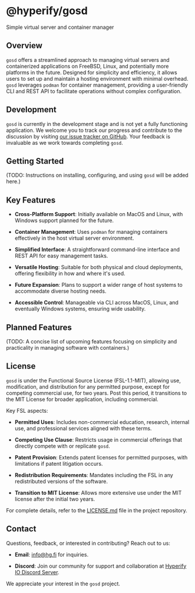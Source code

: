 # @hyperify/gosd

Simple virtual server and container manager

## Overview

`gosd` offers a streamlined approach to managing virtual servers and 
containerized applications on FreeBSD, Linux, and potentially more platforms in 
the future. Designed for simplicity and efficiency, it allows users to set up 
and maintain a hosting environment with minimal overhead. `gosd` leverages 
`podman` for container management, providing a user-friendly CLI and REST API 
to facilitate operations without complex configuration.

## Development

`gosd` is currently in the development stage and is not yet a fully functioning 
application. We welcome you to track our progress and contribute to the 
discussion by visiting 
[our issue tracker on GitHub](https://github.com/hyperifyio/gosd/issues/1). 
Your feedback is invaluable as we work towards completing `gosd`.

## Getting Started

(TODO: Instructions on installing, configuring, and using `gosd` will be added 
here.)

## Key Features

- **Cross-Platform Support**: Initially available on MacOS and Linux, with 
  Windows support planned for the future.

- **Container Management**: Uses `podman` for managing containers effectively 
  in the host virtual server environment.

- **Simplified Interface**: A straightforward command-line interface and REST 
  API for easy management tasks.

- **Versatile Hosting**: Suitable for both physical and cloud deployments, 
  offering flexibility in how and where it's used.

- **Future Expansion**: Plans to support a wider range of host systems to 
  accommodate diverse hosting needs.

- **Accessible Control**: Manageable via CLI across MacOS, Linux, and 
  eventually Windows systems, ensuring wide usability.

## Planned Features

(TODO: A concise list of upcoming features focusing on simplicity and 
practicality in managing software with containers.)

## License

`gosd` is under the Functional Source License (FSL-1.1-MIT), allowing use, 
modification, and distribution for any permitted purpose, except for competing 
commercial use, for two years. Post this period, it transitions to the MIT 
License for broader application, including commercial.

Key FSL aspects:

- **Permitted Uses**: Includes non-commercial education, research, internal 
  use, and professional services aligned with these terms.

- **Competing Use Clause**: Restricts usage in commercial offerings that 
  directly compete with or replicate `gosd`.

- **Patent Provision**: Extends patent licenses for permitted purposes, with 
  limitations if patent litigation occurs.

- **Redistribution Requirements**: Mandates including the FSL in any 
  redistributed versions of the software.

- **Transition to MIT License**: Allows more extensive use under the MIT 
  license after the initial two years.

For complete details, refer to the [LICENSE.md](LICENSE.md) file in the project 
repository.

## Contact

Questions, feedback, or interested in contributing? Reach out to us:

- **Email**: [info@hg.fi](mailto:info@hg.fi) for inquiries.

- **Discord**: Join our community for support and collaboration at [Hyperify IO 
  Discord Server](https://discord.gg/V2X9XugU3p).

We appreciate your interest in the `gosd` project.
